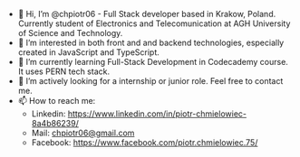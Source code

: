 - 👋 Hi, I’m @chpiotr06 - Full Stack developer based in Krakow, Poland. Currently student of Electronics and Telecomunication at AGH University of Science and Technology.
- 👀 I’m interested in both front and and backend technologies, especially created in JavaScript and TypeScript.
- 🌱 I’m currently learning Full-Stack Development in Codecademy course. It uses PERN tech stack.
- 💞️ I’m actively looking for a internship or junior role. Feel free to contact me. 
- 📫 How to reach me: 
  - Linkedin: https://www.linkedin.com/in/piotr-chmielowiec-8a4b86239/
  - Mail: chpiotr06@gmail.com
  - Facebook: https://www.facebook.com/piotr.chmielowiec.75/
